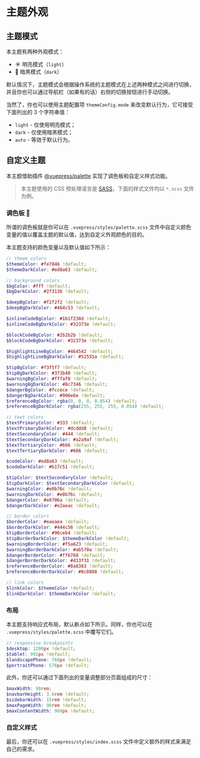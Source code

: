 # 主题外观

## 主题模式

本主题有两种外观模式：

- :sunny: 明亮模式（`light`）
- :first_quarter_moon_with_face: 暗黑模式（`dark`）

默认情况下，主题模式会根据操作系统的主题模式在上述两种模式之间进行切换，并且你也可以通过导航栏（如果有的话）右侧的切换按钮进行手动切换。

当然了，你也可以使用主题配置项 `themeConfig.mode` 来改变默认行为，它可接受下面列出的 3 个字符串值：

- `light` - 仅使用明亮模式；
- `dark` - 仅使用暗黑模式；
- `auto` - 等效于默认行为。

## 自定义主题

本主题借助插件 [@vuepress/palette](https://v2.vuepress.vuejs.org/zh/reference/plugin/palette.html) 实现了调色板和自定义样式功能。

> 本主题使用的 CSS 预处理语言是 [SASS](https://sass-lang.com/)，下面的样式文件均以 `*.scss` 文件为例。

### 调色板 🎨

所谓的调色板就是你可以在 `.vuepress/styles/palette.scss` 文件中自定义颜色变量的值以覆盖主题的默认值，达到自定义外观颜色的目的。

本主题支持的颜色变量以及默认值如下所示：

```scss
// thmem colors
$themeColor: #fe7846 !default;
$themeDarkColor: #ed8a63 !default;

// background colors
$bgColor: #fff !default;
$bgDarkColor: #2f3136 !default;

$deepBgColor: #f2f2f2 !default;
$deepBgDarkColor: #464c53 !default;

$inlineCodeBgColor: #1b1f230d !default;
$inlineCodeBgDarkColor: #32373e !default;

$blockCodeBgColor: #2b2b2b !default;
$blockCodeBgDarkColor: #32373e !default;

$highlightLineBgColor: #464542 !default;
$highlightLineBgDarkColor: #52555a !default;

$tipBgColor: #f3f5f7 !default;
$tipBgDarkColor: #373b40 !default;
$warningBgColor: #fffaf0 !default;
$warningBgDarkColor: #8c7346 !default;
$dangerBgColor: #fccece !default;
$dangerBgDarkColor: #906e6e !default;
$referenceBgColor: rgba(0, 0, 0, 0.054) !default;
$referenceBgDarkColor: rgba(255, 255, 255, 0.054) !default;

// text colors
$textPrimaryColor: #333 !default;
$textPrimaryDarkColor: #dcddd8 !default;
$textSecondaryColor: #444 !default;
$textSecondaryDarkColor: #a2a9af !default;
$textTertiaryColor: #666 !default;
$textTertiaryDarkColor: #666 !default;

$codeColor: #ed8a63 !default;
$codeDarkColor: #b17c51 !default;

$tipColor: $textSecondaryColor !default;
$tipDarkColor: $textSecondaryDarkColor !default;
$warningColor: #e0b76c !default;
$warningDarkColor: #e0b76c !default;
$dangerColor: #e0706a !default;
$dangerDarkColor: #e2aeac !default;

// border colors
$borderColor: #eaeaea !default;
$borderDarkColor: #444c56 !default;
$tipBorderColor: #96ceb4 !default;
$tipBorderDarkColor: $themeDarkColor !default;
$warningBorderColor: #f5a623 !default;
$warningBorderDarkColor: #ab570a !default;
$dangerBorderColor: #ff6768 !default;
$dangerBorderDarkColor: #d13f31 !default;
$referenceBorderColor: #8a8383 !default;
$referenceBorderDarkColor: #8c8888 !default;

// link colors
$linkColor: $themeColor !default;
$linkDarkColor: $themeDarkColor !default;
```

### 布局

本主题支持响应式布局，默认断点如下所示。同样，你也可以在 `.vuepress/styles/palette.scss` 中覆写它们。

```scss
// responsive breakpoints
$desktop: 1200px !default;
$tablet: 992px !default;
$landscapePhone: 768px !default;
$portraitPhone: 576px !default;
```

此外，你还可以通过下面列出的变量调整部分页面组成的尺寸：

```scss
$maxWidth: 90rem;
$navbarHeight: 3.6rem !default;
$sidebarWidth: 15rem !default;
$maxPageWidth: 90rem !default;
$maxContentWidth: 960px !default;
```

### 自定义样式

最后，你还可以在 `.vuepress/styles/index.scss` 文件中定义额外的样式来满足自己的需求。
